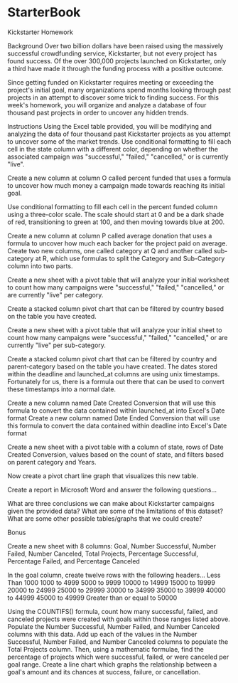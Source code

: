 # StarterBook
Kickstarter Homework

Background
Over two billion dollars have been raised using the massively successful crowdfunding service, Kickstarter, but not every project has found success. Of the over 300,000 projects launched on Kickstarter, only a third have made it through the funding process with a positive outcome.

Since getting funded on Kickstarter requires meeting or exceeding the project's initial goal, many organizations spend months looking through past projects in an attempt to discover some trick to finding success. For this week's homework, you will organize and analyze a database of four thousand past projects in order to uncover any hidden trends.

Instructions
Using the Excel table provided, you will be modifying and analyzing the data of four thousand past Kickstarter projects as you attempt to uncover some of the market trends.
Use conditional formatting to fill each cell in the state column with a different color, depending on whether the associated campaign was "successful," "failed," "cancelled," or is currently "live".

Create a new column at column O called percent funded that uses a formula to uncover how much money a campaign made towards reaching its initial goal.


Use conditional formatting to fill each cell in the percent funded column using a three-color scale. The scale should start at 0 and be a dark shade of red, transitioning to green at 100, and then moving towards blue at 200.


Create a new column at column P called average donation that uses a formula to uncover how much each backer for the project paid on average.
Create two new columns, one called category at Q and another called sub-category at R, which use formulas to split the Category and Sub-Category column into two parts.

Create a new sheet with a pivot table that will analyze your initial worksheet to count how many campaigns were "successful," "failed," "cancelled," or are currently "live" per category.

Create a stacked column pivot chart that can be filtered by country based on the table you have created.

Create a new sheet with a pivot table that will analyze your initial sheet to count how many campaigns were "successful," "failed," "cancelled," or are currently "live" per sub-category.


Create a stacked column pivot chart that can be filtered by country and parent-category based on the table you have created.
The dates stored within the deadline and launched_at columns are using unix timestamps. Fortunately for us, there is a formula out there that can be used to convert these timestamps into a normal date.


Create a new column named Date Created Conversion that will use this formula to convert the data contained within launched_at into Excel's Date format
Create a new column named Date Ended Conversion that will use this formula to convert the data contained within deadline into Excel's Date format


Create a new sheet with a pivot table with a column of state, rows of Date Created Conversion, values based on the count of state, and filters based on parent category and Years.

Now create a pivot chart line graph that visualizes this new table.


Create a report in Microsoft Word and answer the following questions...

What are three conclusions we can make about Kickstarter campaigns given the provided data?
What are some of the limitations of this dataset?
What are some other possible tables/graphs that we could create?

Bonus



Create a new sheet with 8 columns: Goal, Number Successful, Number Failed, Number Canceled, Total Projects, Percentage Successful, Percentage Failed, and Percentage Canceled


In the goal column, create twelve rows with the following headers...
Less Than 1000
1000 to 4999
5000 to 9999
10000 to 14999
15000 to 19999
20000 to 24999
25000 to 29999
30000 to 34999
35000 to 39999
40000 to 44999
45000 to 49999
Greater than or equal to 50000

Using the COUNTIFS() formula, count how many successful, failed, and canceled projects were created with goals within those ranges listed above. Populate the Number Successful, Number Failed, and Number Canceled columns with this data.
Add up each of the values in the Number Successful, Number Failed, and Number Canceled columns to populate the Total Projects column. Then, using a mathematic formulae, find the percentage of projects which were successful, failed, or were canceled per goal range.
Create a line chart which graphs the relationship between a goal's amount and its chances at success, failure, or cancellation.
